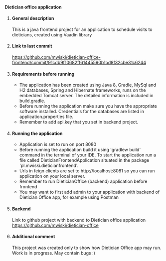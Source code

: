 #### **Dietician office application**
1. #### **General description**
	This is a java frontend project for an application to schedule visits to dieticians, created using Vaadin library
2. #### **Link to last commit**
	https://github.com/mwiski/dietician-office-frontend/commit/91cdb9f10682ff61445590b1bd8f32cbe31c6244
3. #### **Requirements before running**
    - The application has been created using Java 8, Gradle, MySql and H2 databases, Spring and Hibernate frameworks, runs on the embedded Tomcat server. The detailed information is included in build.gradle.
    - Before running the application make sure you have the appropriate software installed. Credentials for the databases are listed in application.properties file.
    - Remember to add api.key that you set in backend project. 
4. #### **Running the application**
    - Application is set to run on port 8080
	- Before running the application build it using 'gradlew build' command in the terminal of your IDE. To start the application run a file called DieticianFrontendApplication situated in the package 'pl.mwiski.dieticianfrontend'.
	- Urls in feign clients are set to http://localhost:8081 so you can run application on your local server.
	- Remember to run DieticianOffice (backend) application before frontend
	- You may want to first add admin to your application with backend of Dietician Office app, for example using Postman
5. #### **Backend**
    Link to github project with backend to Dietician office application
    https://github.com/mwiski/dietician-office
6. #### **Additional comment**
    This project was created only to show how Dietician Office app may run. Work is in progress. May contain bugs :)
